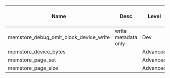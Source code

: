 | Name | Desc | Level | Type | non-Daemon Default | Daemon Default | Min | Max | Valid Values | verbatim | See also | Flags | Services | Validator | Long Desc | Tags |
| --- | --- | --- | --- | --- | --- | --- | --- | --- | --- | --- | --- | --- | --- | --- | --- |
| <span id="SP_memstore_debug_omit_block_device_write">memstore_debug_omit_block_device_write</span> |  write metadata only | Dev | Bool | False |  |  |  |  |  | [[bluestore_debug_omit_block_device_write](~/global/bluestore.md#SP_bluestore_debug_omit_block_device_write)] |  |  |  |  |  |
| <span id="SP_memstore_device_bytes">memstore_device_bytes</span> |   | Advanced | Size | 1_G |  |  |  |  |  |  |  |  |  |  |  |
| <span id="SP_memstore_page_set">memstore_page_set</span> |   | Advanced | Bool | False |  |  |  |  |  |  |  |  |  |  |  |
| <span id="SP_memstore_page_size">memstore_page_size</span> |   | Advanced | Size | 64_K |  |  |  |  |  |  |  |  |  |  |  |
